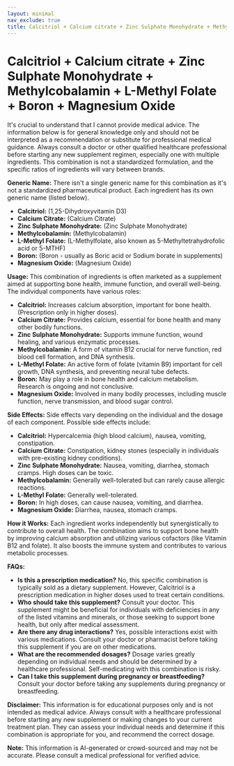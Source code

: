 ```yaml
---
layout: minimal
nav_exclude: true
title: Calcitriol + Calcium citrate + Zinc Sulphate Monohydrate + Methylcobalamin + L-Methyl Folate + Boron + Magnesium Oxide
---
```


# Calcitriol + Calcium citrate + Zinc Sulphate Monohydrate + Methylcobalamin + L-Methyl Folate + Boron + Magnesium Oxide

It's crucial to understand that I cannot provide medical advice. The information below is for general knowledge only and should not be interpreted as a recommendation or substitute for professional medical guidance.  Always consult a doctor or other qualified healthcare professional before starting any new supplement regimen, especially one with multiple ingredients.  This combination is not a standardized formulation, and the specific ratios of ingredients will vary between brands.


**Generic Name:**  There isn't a single generic name for this combination as it's not a standardized pharmaceutical product.  Each ingredient has its own generic name (listed below).

* **Calcitriol:** (1,25-Dihydroxyvitamin D3)
* **Calcium Citrate:**  (Calcium Citrate)
* **Zinc Sulphate Monohydrate:** (Zinc Sulphate Monohydrate)
* **Methylcobalamin:** (Methylcobalamin)
* **L-Methyl Folate:** (L-Methylfolate, also known as 5-Methyltetrahydrofolic acid or 5-MTHF)
* **Boron:** (Boron - usually as Boric acid or Sodium borate in supplements)
* **Magnesium Oxide:** (Magnesium Oxide)


**Usage:**  This combination of ingredients is often marketed as a supplement aimed at supporting bone health, immune function, and overall well-being.  The individual components have various roles:

* **Calcitriol:**  Increases calcium absorption, important for bone health.  (Prescription only in higher doses).
* **Calcium Citrate:**  Provides calcium, essential for bone health and many other bodily functions.
* **Zinc Sulphate Monohydrate:** Supports immune function, wound healing, and various enzymatic processes.
* **Methylcobalamin:** A form of vitamin B12 crucial for nerve function, red blood cell formation, and DNA synthesis.
* **L-Methyl Folate:** An active form of folate (vitamin B9) important for cell growth, DNA synthesis, and preventing neural tube defects.
* **Boron:**  May play a role in bone health and calcium metabolism.  Research is ongoing and not conclusive.
* **Magnesium Oxide:**  Involved in many bodily processes, including muscle function, nerve transmission, and blood sugar control.


**Side Effects:** Side effects vary depending on the individual and the dosage of each component.  Possible side effects include:

* **Calcitriol:**  Hypercalcemia (high blood calcium), nausea, vomiting, constipation.
* **Calcium Citrate:** Constipation, kidney stones (especially in individuals with pre-existing kidney conditions).
* **Zinc Sulphate Monohydrate:** Nausea, vomiting, diarrhea, stomach cramps.  High doses can be toxic.
* **Methylcobalamin:** Generally well-tolerated but can rarely cause allergic reactions.
* **L-Methyl Folate:** Generally well-tolerated.
* **Boron:** In high doses, can cause nausea, vomiting, and diarrhea.
* **Magnesium Oxide:** Diarrhea, nausea, stomach cramps.


**How it Works:** Each ingredient works independently but synergistically to contribute to overall health.  The combination aims to support bone health by improving calcium absorption and utilizing various cofactors (like Vitamin B12 and folate).  It also boosts the immune system and contributes to various metabolic processes.

**FAQs:**

* **Is this a prescription medication?** No, this specific combination is typically sold as a dietary supplement. However, Calcitriol is a prescription medication in higher doses used to treat certain conditions.
* **Who should take this supplement?**  Consult your doctor. This supplement might be beneficial for individuals with deficiencies in any of the listed vitamins and minerals, or those seeking to support bone health, but only after medical assessment.
* **Are there any drug interactions?** Yes, possible interactions exist with various medications. Consult your doctor or pharmacist before taking this supplement if you are on other medications.
* **What are the recommended dosages?**  Dosage varies greatly depending on individual needs and should be determined by a healthcare professional.  Self-medicating with this combination is risky.
* **Can I take this supplement during pregnancy or breastfeeding?** Consult your doctor before taking any supplements during pregnancy or breastfeeding.


**Disclaimer:** This information is for educational purposes only and is not intended as medical advice.  Always consult with a healthcare professional before starting any new supplement or making changes to your current treatment plan.  They can assess your individual needs and determine if this combination is appropriate for you, and recommend the correct dosage.


**Note:** This information is AI-generated or crowd-sourced and may not be accurate. Please consult a medical professional for verified advice.